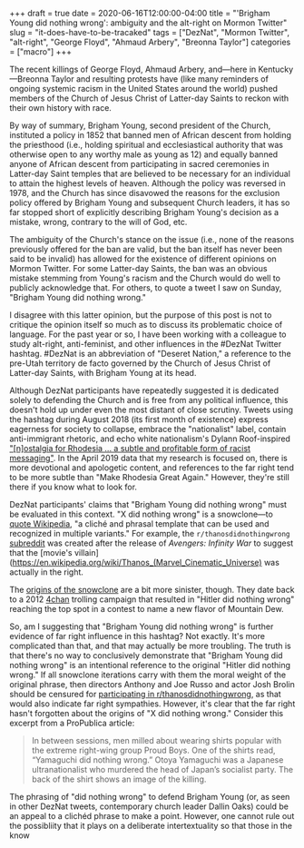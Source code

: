 +++ 
draft = true
date = 2020-06-16T12:00:00-04:00
title = "'Brigham Young did nothing wrong': ambiguity and the alt-right on Mormon Twitter"
slug = "it-does-have-to-be-tracaked" 
tags = ["DezNat", "Mormon Twitter", "alt-right", "George Floyd", "Ahmaud Arbery", "Breonna Taylor"]
categories = ["macro"]
+++

The recent killings of George Floyd, Ahmaud Arbery, and—here in Kentucky—Breonna Taylor and resulting protests have (like many reminders of ongoing systemic racism in the United States around the world) pushed members of the Church of Jesus Christ of Latter-day Saints to reckon with their own history with race. 

By way of summary, Brigham Young, second president of the Church, instituted a policy in 1852 that banned men of African descent from holding the priesthood (i.e., holding spiritual and ecclesiastical authority that was otherwise open to any worthy male as young as 12) and equally banned anyone of African descent from participating in sacred ceremonies in Latter-day Saint temples that are believed to be necessary for an individual to attain the highest levels of heaven. Although the policy was reversed in 1978, and the Church has since disavowed the reasons for the exclusion policy offered by Brigham Young and subsequent Church leaders, it has so far stopped short of explicitly describing Brigham Young's decision as a mistake, wrong, contrary to the will of God, etc.

The ambiguity of the Church's stance on the issue (i.e., none of the reasons previously offered for the ban are valid, but the ban itself has never been said to be invalid) has allowed for the existence of different opinions on Mormon Twitter. For some Latter-day Saints, the ban was an obvious mistake stemming from Young's racism and the Church would do well to publicly acknowledge that. For others, to quote a tweet I saw on Sunday, "Brigham Young did nothing wrong." 

I disagree with this latter opinion, but the purpose of this post is not to critique the opinion itself so much as to discuss its problematic choice of language. For the past year or so, I have been working with a colleague to study alt-right, anti-feminist, and other influences in the #DezNat Twitter hashtag. #DezNat is an abbreviation of "Deseret Nation," a reference to the pre-Utah territory de facto governed by the Church of Jesus Christ of Latter-day Saints, with Brigham Young at its head. 

Although DezNat participants have repeatedly suggested it is dedicated solely to defending the Church and is free from any political influence, this doesn't hold up under even the most distant of close scrutiny. Tweets using the hashtag during August 2018 (its first month of existence) express eagerness for society to collapse, embrace the "nationalist" label, contain anti-immigrant rhetoric, and echo white nationalism's Dylann Roof-inspired ["[n]ostalgia for Rhodesia ... a subtle and profitable form of racist messaging"](https://www.nytimes.com/2018/04/10/magazine/rhodesia-zimbabwe-white-supremacists.html). In the April 2019 data that my research is focused on, there is more devotional and apologetic content, and references to the far right tend to be more subtle than "Make Rhodesia Great Again." However, they're still there if you know what to look for. 

DezNat participants' claims that "Brigham Young did nothing wrong" must be evaluated in this context. "X did nothing wrong"  is a snowclone—to [quote Wikipedia](https://en.wikipedia.org/wiki/Snowclone), "a cliché and phrasal template that can be used and recognized in multiple variants." For example, the `r/thanosdidnothingwrong` [subreddit](https://en.wikipedia.org/wiki/Reddit#Subreddits) was created after the release of *Avengers: Infinity War* to suggest that the [movie's villain](https://en.wikipedia.org/wiki/Thanos_(Marvel_Cinematic_Universe) was actually in the right. 

The [origins of the snowclone](https://knowyourmeme.com/memes/hitler-did-nothing-wrong) are a bit more sinister, though. They date back to a 2012 [4chan](https://en.wikipedia.org/wiki/4chan) trolling campaign that resulted in "Hitler did nothing wrong" reaching the top spot in a contest to name a new flavor of Mountain Dew. 

So, am I suggesting that "Brigham Young did nothing wrong" is further evidence of far right influence in this hashtag? Not exactly. It's more complicated than that, and that may actually be more troubling. The truth is that there's no way to conclusively demonstrate that "Brigham Young did nothing wrong" is an intentional reference to the original "Hitler did nothing wrong." If all snowclone iterations carry with them the moral weight of the original phrase, then directors Anthony and Joe Russo and actor Josh Brolin should be censured for [participating in r/thanosdidnothingwrong](https://screenrant.com/josh-brolin-thanos-snap-reddit-ban/), as that would also indicate far right sympathies. However, it's clear that the far right hasn't forgotten about the origins of "X did nothing wrong." Consider this excerpt from a ProPublica article: 

> In between sessions, men milled about wearing shirts popular with the extreme right-wing group Proud Boys. One of the shirts read, “Yamaguchi did nothing wrong.” Otoya Yamaguchi was a Japanese ultranationalist who murdered the head of Japan’s socialist party. The back of the shirt shows an image of the killing.

The phrasing of "did nothing wrong" to defend Brigham Young (or, as seen in other DezNat tweets, contemporary church leader Dallin Oaks) could be an appeal to a clichéd phrase to make a point. However, one cannot rule out the possibliity that it plays on a deliberate intertextuality so that those in the know 